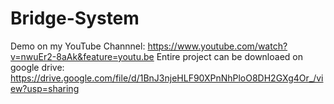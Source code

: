 # Bridge-System
Demo on my YouTube Channnel: https://www.youtube.com/watch?v=nwuEr2-8aAk&feature=youtu.be
Entire project can be downloaed on google drive: https://drive.google.com/file/d/1BnJ3njeHLF90XPnNhPloO8DH2GXg4Or_/view?usp=sharing
